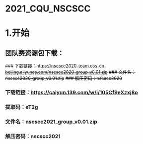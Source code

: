 # 2021_CQU_NSCSCC

# 1.开始

## 团队赛资源包下载：
~~### 下载链接：https://nscscc2020-team.oss-cn-beijing.aliyuncs.com/nscscc2020_group_v0.01.zip~~
~~### 文件名：nscscc2020_group_v0.01.zip~~
~~### 解压密码：nscscc2020~~

### 下载链接：https://caiyun.139.com/w/i/105Cf9eXzxj8o
### 提取码：eT2g
### 文件名：nscscc2021_group_v0.01.zip
### 解压密码：nscscc2021
